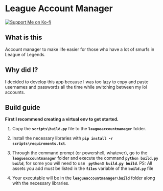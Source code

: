 
# League Account Manager
[![Support Me on Ko-fi](https://i.imgur.com/7Cm07AZ.png)](https://ko-fi.com/siriusbeck)

## What is this
Account manager to make life easier for those who have a lot of smurfs in League of Legends.

## Why did I?
I decided to develop this app because I was too lazy to copy and paste usernames and passwords all the time while switching between my lol accounts.

## Build guide
**First I recommend creating a virtual env to get started.**

1. Copy the **`scripts\build.py`** file to the **`leagueaccountmanager`** folder.

2. Install the necessary libraries with **`pip install -r scripts\requirements.txt`**.

3. Through the command prompt (or powershell, whatever), go to the **`leagueaccountmanager`** folder and execute the command **`python build.py build`**, for some you will need to use **` python3 build.py build`**.
PS: All assets you add must be listed in the **`files`** variable of the **`build.py`** file

4. Your executable will be in the **`leagueaccountmanager\build`** folder along with the necessary libraries.